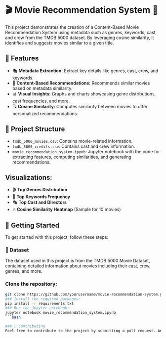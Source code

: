 # 🎬 Movie Recommendation System 🎥

This project demonstrates the creation of a Content-Based Movie Recommendation System using metadata such as genres, keywords, cast, and crew from the TMDB 5000 dataset. By leveraging cosine similarity, it identifies and suggests movies similar to a given title.

## 🌟 Features
- 🎭 **Metadata Extraction:** Extract key details like genres, cast, crew, and keywords.
- 🎯 **Content-Based Recommendations:** Recommends similar movies based on metadata similarity.
- 📊 **Visual Insights:** Graphs and charts showcasing genre distributions, cast frequencies, and more.
- 🔍 **Cosine Similarity:** Computes similarity between movies to offer personalized recommendations.

## 📂 Project Structure
- `tmdb_5000_movies.csv`: Contains movie-related information.
- `tmdb_5000_credits.csv`: Contains cast and crew information.
- `movie_recommendation_system.ipynb`: Jupyter notebook with the code for extracting features, computing similarities, and generating recommendations.

## Visualizations:
- 🎬 **Top Genres Distribution**
- 🔑 **Top Keywords Frequency**
- 🎭 **Top Cast and Directors**
- 🔥 **Cosine Similarity Heatmap** (Sample for 10 movies)

## 🚀 Getting Started

To get started with this project, follow these steps:

### 📜 Dataset
The dataset used in this project is from the TMDB 5000 Movie Dataset, containing detailed information about movies including their cast, crew, genres, and more.

### Clone the repository:
```bash
git clone https://github.com/yourusername/movie-recommendation-system.git
### Install the required packages:
pip install -r requirements.txt
### Run the Jupyter notebook:
jupyter notebook movie_recommendation_system.ipynb
```bash

### 🤝 Contributing
Feel free to contribute to the project by submitting a pull request. Any ideas or improvements are welcome!
